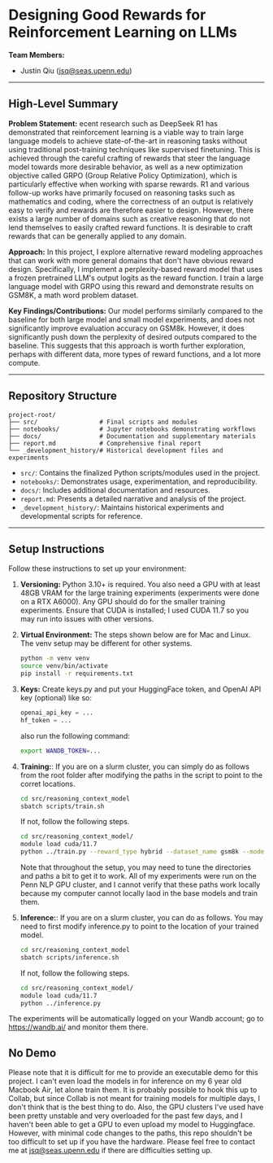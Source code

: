# Designing Good Rewards for Reinforcement Learning on LLMs

**Team Members:**

* Justin Qiu (jsq@seas.upenn.edu)

---



## High-Level Summary

**Problem Statement:** ecent research such as DeepSeek R1 has demonstrated that reinforcement learning is a viable way to train large language models to achieve state-of-the-art in reasoning tasks without using traditional post-training techniques like supervised finetuning. This is achieved through the careful crafting of rewards that steer the language model towards more desirable behavior, as well as a new optimization objective called GRPO (Group Relative Policy Optimization), which is particularly effective when working with sparse rewards. R1 and various follow-up works have primarily focused on reasoning tasks such as mathematics and coding, where the correctness of an output is relatively easy to verify and rewards are therefore easier to design. However, there exists a large number of domains such as creative reasoning that do not lend themselves to easily crafted reward functions. It is desirable to craft rewards that can be generally applied to any domain.

**Approach:** In this project, I explore alternative reward modeling approaches that can work with more general domains that don't have obvious reward design. Specifically, I implement a perplexity-based reward model that uses a frozen pretrained LLM's output logits as the reward function. I train a large language model with GRPO using this reward and demonstrate results on GSM8K, a math word problem dataset. 

**Key Findings/Contributions:** Our model performs similarly compared to the baseline for both large model and small model experiments, and does not significantly improve evaluation accuracy on GSM8k. However, it does significantly push down the perplexity of desired outputs compared to the baseline. This suggests that this approach is worth further exploration, perhaps with different data, more types of reward functions, and a lot more compute.

---

## Repository Structure

```
project-root/
├── src/                 # Final scripts and modules
├── notebooks/           # Jupyter notebooks demonstrating workflows
├── docs/                # Documentation and supplementary materials
├── report.md            # Comprehensive final report
└── _development_history/# Historical development files and experiments
```

* `src/`: Contains the finalized Python scripts/modules used in the project.
* `notebooks/`: Demonstrates usage, experimentation, and reproducibility.
* `docs/`: Includes additional documentation and resources.
* `report.md`: Presents a detailed narrative and analysis of the project.
* `_development_history/`: Maintains historical experiments and developmental scripts for reference.

---

## Setup Instructions

Follow these instructions to set up your environment:

1. **Versioning:** Python 3.10+ is required. You also need a GPU with at least 48GB VRAM for the large training experiments (experiments were done on a RTX A6000). Any GPU should do for the smaller training experiments. Ensure that CUDA is installed; I used CUDA 11.7 so you may run into issues with other versions. 

2. **Virtual Environment:** The steps shown below are for Mac and Linux. The venv setup may be different for other systems.

   ```bash
   python -m venv venv
   source venv/bin/activate
   pip install -r requirements.txt
   ```

3. **Keys:** Create keys.py and put your HuggingFace token, and OpenAI API key (optional) like so:
   ```python
   openai_api_key = ...
   hf_token = ...
   ```
   also run the following command:
   ```bash
   export WANDB_TOKEN=...
   ```

4. **Training:**: If you are on a slurm cluster, you can simply do as follows from the root folder after modifying the paths in the script to point to the corret locations.
   ```bash
   cd src/reasoning_context_model
   sbatch scripts/train.sh
   ```

   If not, follow the following steps.
   ```bash
   cd src/reasoning_context_model/
   module load cuda/11.7
   python ../train.py --reward_type hybrid --dataset_name gsm8k --model base
   ```

   Note that throughout the setup, you may need to tune the directories and paths a bit to get it to work. All of my experiments were run on the Penn NLP GPU cluster, and I cannot verify that these paths work locally because my computer cannot locally laod in the base models and train them.

5. **Inference:**: If you are on a slurm cluster, you can do as follows. You may need to first modify inference.py to point to the location of your trained model.
   ```bash
   cd src/reasoning_context_model
   sbatch scripts/inference.sh
   ```

   If not, follow the following steps.
   ```bash
   cd src/reasoning_context_model/
   module load cuda/11.7
   python ../inference.py
   ```

The experiments will be automatically logged on your Wandb account; go to https://wandb.ai/ and monitor them there.

## No Demo

Please note that it is difficult for me to provide an executable demo for this project. I can't even load the models in for inference on my 6 year old Macbook Air, let alone train them. It is probably possible to hook this up to Collab, but since Collab is not meant for training models for multiple days, I don't think that is the best thing to do. Also, the GPU clusters I've used have been pretty unstable and very overloaded for the past few days, and I haven't been able to get a GPU to even upload my model to Huggingface. However, with minimal code changes to the paths, this repo shouldn't be too difficult to set up if you have the hardware. Please feel free to contact me at jsq@seas.upenn.edu if there are difficulties setting up.
